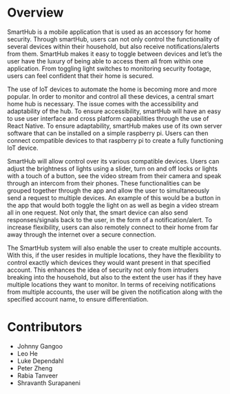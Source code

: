 # Overview

SmartHub is a mobile application that is used as an accessory for home security. Through smartHub, users can not only control the functionality of several devices within their household, but also receive notifications/alerts from them. SmartHub makes it easy to toggle between devices and let’s the user have the luxury of being able to access them all from within one application. From toggling light switches to monitoring security footage, users can feel confident that their home is secured.

The use of IoT devices to automate the home is becoming more and more popular. In order to monitor and control all these devices, a central smart home hub is necessary. The issue comes with the accessibility and adaptability of the hub. To ensure accessibility, smartHub will have an easy to use user interface and cross platform capabilities through the use of React Native. To ensure adaptability, smartHub makes use of its own server software that can be installed on a simple raspberry pi. Users can then connect compatible devices to that raspberry pi to create a fully functioning IoT device.

SmartHub will allow control over its various compatible devices. Users can adjust the brightness of lights using a slider, turn on and off locks or lights with a touch of a button, see the video stream from their camera and speak through an intercom from their phones. These functionalities can be grouped together through the app and allow the user to simultaneously send a request to multiple devices. An example of this would be a button in the app that would both toggle the light on as well as begin a video stream all in one request. Not only that, the smart device can also send responses/signals back to the user, in the form of a notification/alert. To increase flexibility, users can also remotely connect to their home from far away through the internet over a secure connection. 

The SmartHub system will also enable the user to create multiple accounts. With this, if the user resides in multiple locations, they have the flexibility to control exactly which devices they would want present in that specified account. This enhances the idea of security not only from intruders breaking into the household, but also to the extent the user has if they have multiple locations they want to monitor. In terms of receiving notifications from multiple accounts, the user will be given the notification along with the specified account name, to ensure differentiation.  

# Contributors

* Johnny Gangoo
* Leo He
* Luke Dependahl
* Peter Zheng
* Rabia Tanveer
* Shravanth Surapaneni
